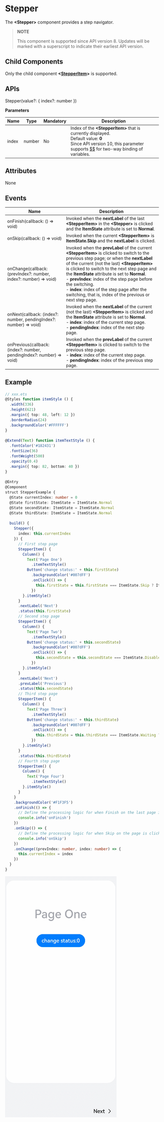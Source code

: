 # Stepper

The **\<Stepper>** component provides a step navigator.


>  **NOTE**
>
> This component is supported since API version 8. Updates will be marked with a superscript to indicate their earliest API version.


## Child Components

Only the child component **\<[StepperItem](ts-basic-components-stepperitem.md)>** is supported.


## APIs

Stepper(value?: { index?: number })


**Parameters**

| Name| Type| Mandatory | Description|
| ------| -------- | --------------- | -------- |
| index | number   | No| Index of the **\<StepperItem>** that is currently displayed.<br>Default value: **0**<br>Since API version 10, this parameter supports [$$](../../quick-start/arkts-two-way-sync.md) for two-way binding of variables.|


## Attributes

None


## Events

| Name| Description|
| -------- | -------- |
| onFinish(callback: () =&gt; void) | Invoked when the **nextLabel** of the last **\<StepperItem>** in the **\<Stepper>** is clicked and the **ItemState** attribute is set to **Normal**.|
| onSkip(callback: () =&gt; void) | Invoked when the current **\<StepperItem>** is **ItemState.Skip** and the **nextLabel** is clicked.|
| onChange(callback: (prevIndex?: number, index?: number) =&gt; void) | Invoked when the **prevLabel** of the current **\<StepperItem>** is clicked to switch to the previous step page; or when the **nextLabel** of the current (not the last) **\<StepperItem>** is clicked to switch to the next step page and the **ItemState** attribute is set to **Normal**.<br>- **prevIndex**: index of the step page before the switching.<br>- **index**: index of the step page after the switching, that is, index of the previous or next step page.|
| onNext(callback: (index?: number, pendingIndex?: number) =&gt; void) | Invoked when the **nextLabel** of the current (not the last) **\<StepperItem>** is clicked and the **ItemState** attribute is set to **Normal**.<br>- **index**: index of the current step page.<br>- **pendingIndex**: index of the next step page.|
| onPrevious(callback: (index?: number, pendingIndex?: number) =&gt; void) | Invoked when the **prevLabel** of the current **\<StepperItem>** is clicked to switch to the previous step page.<br>- **index**: index of the current step page.<br>- **pendingIndex**: index of the previous step page.|


## Example

```ts
// xxx.ets
@Styles function itemStyle () {
  .width(336)
  .height(621)
  .margin({ top: 48, left: 12 })
  .borderRadius(24)
  .backgroundColor('#FFFFFF')
}

@Extend(Text) function itemTextStyle () {
  .fontColor('#182431')
  .fontSize(36)
  .fontWeight(500)
  .opacity(0.4)
  .margin({ top: 82, bottom: 40 })
}

@Entry
@Component
struct StepperExample {
  @State currentIndex: number = 0
  @State firstState: ItemState = ItemState.Normal
  @State secondState: ItemState = ItemState.Normal
  @State thirdState: ItemState = ItemState.Normal

  build() {
    Stepper({
      index: this.currentIndex
    }) {
      // First step page
      StepperItem() {
        Column() {
          Text('Page One')
            .itemTextStyle()
          Button('change status:' + this.firstState)
            .backgroundColor('#007dFF')
            .onClick(() => {
              this.firstState = this.firstState === ItemState.Skip ? ItemState.Normal : ItemState.Skip
            })
        }.itemStyle()
      }
      .nextLabel('Next')
      .status(this.firstState)
      // Second step page
      StepperItem() {
        Column() {
          Text('Page Two')
            .itemTextStyle()
          Button('change status:' + this.secondState)
            .backgroundColor('#007dFF')
            .onClick(() => {
              this.secondState = this.secondState === ItemState.Disabled ? ItemState.Normal : ItemState.Disabled
            })
        }.itemStyle()
      }
      .nextLabel('Next')
      .prevLabel('Previous')
      .status(this.secondState)
      // Third step page
      StepperItem() {
        Column() {
          Text('Page Three')
            .itemTextStyle()
          Button('change status:' + this.thirdState)
            .backgroundColor('#007dFF')
            .onClick(() => {
              this.thirdState = this.thirdState === ItemState.Waiting ? ItemState.Normal : ItemState.Waiting
            })
        }.itemStyle()
      }
      .status(this.thirdState)
      // Fourth step page
      StepperItem() {
        Column() {
          Text('Page Four')
            .itemTextStyle()
        }.itemStyle()
      }
    }
    .backgroundColor('#F1F3F5')
    .onFinish(() => {
      // Define the processing logic for when Finish on the last page is clicked, for example, redirection.
      console.info('onFinish')
    })
    .onSkip(() => {
      // Define the processing logic for when Skip on the page is clicked, for example, dynamically changing the index of the <Stepper> to redirect to a specific step.
      console.info('onSkip')
    })
    .onChange((prevIndex: number, index: number) => {
      this.currentIndex = index
    })
  }
}
```


![stepper](figures/stepper.gif)
